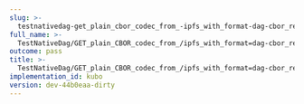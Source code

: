 ```yaml
---
slug: >-
  testnativedag-get_plain_cbor_codec_from_-ipfs_with_format-dag-cbor_returns_the_same_payload_as_the_raw_block
full_name: >-
  TestNativeDag/GET_plain_CBOR_codec_from_/ipfs_with_format=dag-cbor_returns_the_same_payload_as_the_raw_block
outcome: pass
title: >-
  TestNativeDag/GET_plain_CBOR_codec_from_/ipfs_with_format=dag-cbor_returns_the_same_payload_as_the_raw_block
implementation_id: kubo
version: dev-44b0eaa-dirty
---
```


